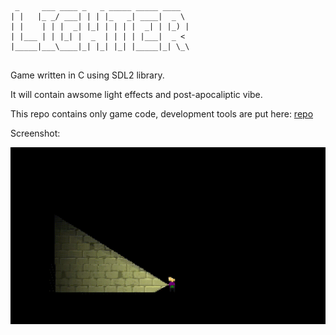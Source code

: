 ```
 _     ___ ____ _   _ _____ _____ ____  
| |   |_ _/ ___| | | |_   _| ____|  _ \ 
| |    | | |  _| |_| | | | |  _| | |_) |
| |___ | | |_| |  _  | | | | |___|  _ < 
|_____|___\____|_| |_| |_| |_____|_| \_\
                                        

```
Game written in C using SDL2 library.

It will contain awsome light effects and post-apocaliptic vibe.


This repo contains only game code, development tools are put here: [repo](https://github.com/lukaszszymankiewicz/ltools)

Screenshot:

![A test image](screenshot.gif)
